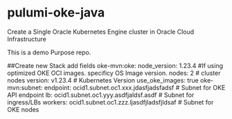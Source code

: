 # pulumi-oke-java
Create a Single Oracle Kubernetes Engine cluster in Oracle Cloud Infrastructure

This is a demo Purpose repo.


##Create new Stack  add fields
 oke-mvn:oke:
    node_version: 1.23.4 #If using optimized OKE OCI images. specificy OS Image version.
    nodes: 2  # cluster nodes
    version: v1.23.4   # Kubernetes Version
    use_oke_images: true
 oke-mvn:subnet:
    endpoint: ocid1.subnet.oc1.xxx.jdasfjadsfadsf    # Subnet for OKE API endpoint 
    lb: ocid1.subnet.oc1.yyy.asdfjaldsf.asdf    # Subnet for ingress/LBs
    workers: ocid1.subnet.oc1.zzz.ljasdfjladsfjldsaf  # Subnet for OKE nodes
